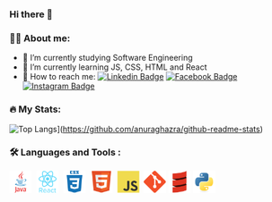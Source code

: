 ### Hi there 👋

### :woman_technologist: About me: 

- 🔭 I’m currently studying Software Engineering
- 🌱 I’m currently learning JS, CSS, HTML and React
- 🤔 How to reach me: [![Linkedin Badge](https://img.shields.io/badge/-AnaDvorac-blue?style=flat&logo=Linkedin&logoColor=white)](https://www.linkedin.com/in/ana-dvorac-283216ab/) [![Facebook Badge](https://img.shields.io/badge/-AnaDvorac-darkblue?style=flat&logo=facebook&logoColor=white)](https://www.facebook.com/ana.dvorac) [![Instagram Badge](https://img.shields.io/badge/-AnaDvorac-purple?style=flat&logo=instagram&logoColor=white)](https://www.instagram.com/ana.dvorac/?hl=en)

### :fire: My Stats: 
<!-- [![Top Langs](https://github-readme-stats.vercel.app/api/top-langs/?username=AnnDv&layout=compact&theme=dracula)](https://github.com/anuraghazra/github-readme-stats) -->
![Top Langs](https://github-readme-stats.vercel.app/api/top-langs/?username=AnnDv&layout=compact)](https://github.com/anuraghazra/github-readme-stats)

### :hammer_and_wrench: Languages and Tools :
<div>
  <img src="https://github.com/devicons/devicon/blob/master/icons/java/java-original-wordmark.svg" title="Java" alt="Java" width="40" height="40"/>&nbsp;
  <img src="https://github.com/devicons/devicon/blob/master/icons/react/react-original-wordmark.svg" title="React" alt="React" width="40" height="40"/>&nbsp;
  <img src="https://github.com/devicons/devicon/blob/master/icons/css3/css3-plain-wordmark.svg"  title="CSS3" alt="CSS" width="40" height="40"/>&nbsp;
  <img src="https://github.com/devicons/devicon/blob/master/icons/html5/html5-original.svg" title="HTML5" alt="HTML" width="40" height="40"/>&nbsp;
  <img src="https://github.com/devicons/devicon/blob/master/icons/javascript/javascript-original.svg" title="JavaScript" alt="JavaScript" width="40" height="40"/>&nbsp;
  <img src="https://github.com/devicons/devicon/blob/master/icons/git/git-original.svg" title="Git" **alt="Git" width="40" height="40"/>
  <img src="https://github.com/devicons/devicon/blob/master/icons/scala/scala-original.svg" title="Scala" **alt="Scala" width="40" height="40"/>
  <img src="https://github.com/devicons/devicon/blob/master/icons/python/python-original.svg" title="Python" **alt="Python" width="40" height="40"/>
</div>

